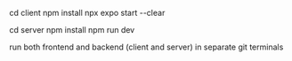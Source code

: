 cd client
npm install
npx expo start --clear

cd server
npm install
npm run dev

run both frontend and backend (client and server) in separate git terminals
